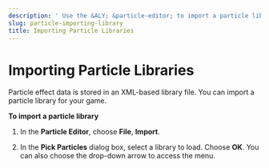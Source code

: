 ```yaml
---
description: ' Use the &ALY; &particle-editor; to import a particle library. '
slug: particle-importing-library
title: Importing Particle Libraries
---
```

# Importing Particle Libraries<a name="particle-importing-library"></a>

Particle effect data is stored in an XML\-based library file\. You can import a particle library for your game\.

**To import a particle library**

1. In the **Particle Editor**, choose **File**, **Import**\.

1. In the **Pick Particles** dialog box, select a library to load\. Choose **OK**\. You can also choose the drop\-down arrow to access the menu\.